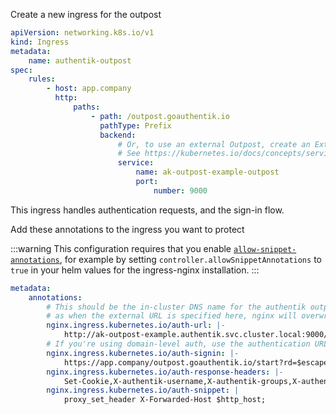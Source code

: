 Create a new ingress for the outpost

```yaml
apiVersion: networking.k8s.io/v1
kind: Ingress
metadata:
    name: authentik-outpost
spec:
    rules:
        - host: app.company
          http:
              paths:
                  - path: /outpost.goauthentik.io
                    pathType: Prefix
                    backend:
                        # Or, to use an external Outpost, create an ExternalName service and reference that here.
                        # See https://kubernetes.io/docs/concepts/services-networking/service/#externalname
                        service:
                            name: ak-outpost-example-outpost
                            port:
                                number: 9000
```

This ingress handles authentication requests, and the sign-in flow.

Add these annotations to the ingress you want to protect

:::warning
This configuration requires that you enable [`allow-snippet-annotations`](https://kubernetes.github.io/ingress-nginx/user-guide/nginx-configuration/configmap/#allow-snippet-annotations), for example by setting `controller.allowSnippetAnnotations` to `true` in your helm values for the ingress-nginx installation.
:::

```yaml
metadata:
    annotations:
        # This should be the in-cluster DNS name for the authentik outpost service
        # as when the external URL is specified here, nginx will overwrite some crucial headers
        nginx.ingress.kubernetes.io/auth-url: |-
            http://ak-outpost-example.authentik.svc.cluster.local:9000/outpost.goauthentik.io/auth/nginx
        # If you're using domain-level auth, use the authentication URL instead of the application URL
        nginx.ingress.kubernetes.io/auth-signin: |-
            https://app.company/outpost.goauthentik.io/start?rd=$escaped_request_uri
        nginx.ingress.kubernetes.io/auth-response-headers: |-
            Set-Cookie,X-authentik-username,X-authentik-groups,X-authentik-email,X-authentik-name,X-authentik-uid
        nginx.ingress.kubernetes.io/auth-snippet: |
            proxy_set_header X-Forwarded-Host $http_host;
```
